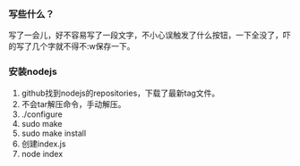 ### 写些什么？
写了一会儿，好不容易写了一段文字，不小心误触发了什么按钮，一下全没了，吓的写了几个字就不得不:w保存一下。  
### 安装nodejs
1. github找到nodejs的repositories，下载了最新tag文件。  
2. 不会tar解压命令，手动解压。  
3. ./configure  
4. sudo make  
5. sudo make install  
6. 创建index.js  
7. node index  
